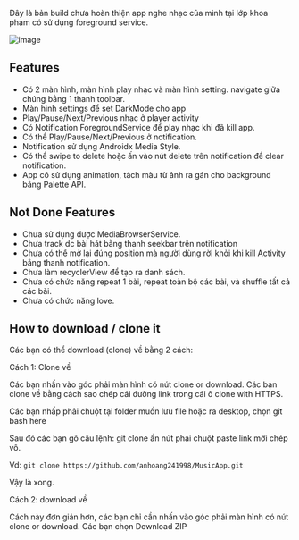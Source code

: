 Đây là bản build chưa hoàn thiện app nghe nhạc của mình tại lớp khoa pham có sử dụng foreground service.

![image](https://github.com/anhoang241998/MusicApp/blob/master/video/pic.gif)

## Features
- Có 2 màn hình, màn hình play nhạc và màn hình setting. navigate giữa chúng bằng 1 thanh toolbar.
- Màn hình settings để set DarkMode cho app
- Play/Pause/Next/Previous nhạc ở player activity
- Có Notification ForegroundService để play nhạc khi đã kill app.
- Có thể Play/Pause/Next/Previous ở notification.
- Notification sử dụng Androidx Media Style.
- Có thể swipe to delete hoặc ấn vào nút delete trên notification để clear notification.
- App có sử dụng animation, tách màu từ ảnh ra gán cho background bằng Palette API.

## Not Done Features
- Chưa sử dụng được MediaBrowserService.
- Chưa track dc bài hát bằng thanh seekbar trên notification
- Chưa có thể mở lại đúng position mà người dùng rời khỏi khi kill Activity bằng thanh notification.
- Chưa làm recyclerView để tạo ra danh sách.
- Chưa có chức năng repeat 1 bài, repeat toàn bộ các bài, và shuffle tất cả các bài.
- Chưa có chức năng love.

## How to download / clone it
Các bạn có thể download (clone) về bằng 2 cách:

Cách 1: Clone về

Các bạn nhấn vào góc phải màn hình có nút clone or download. Các bạn clone về bằng cách sao chép cái đường link trong cái ô clone with HTTPS.

Các bạn nhấp phải chuột tại folder muốn lưu file hoặc ra desktop, chọn git bash here

Sau đó các bạn gõ câu lệnh: git clone ấn nút phải chuột paste link mới chép vô.

Vd: `git clone https://github.com/anhoang241998/MusicApp.git`

Vậy là xong.

Cách 2: download về

Cách này đơn giản hơn, các bạn chỉ cần nhấn vào góc phải màn hình có nút clone or download. Các bạn chọn Download ZIP
